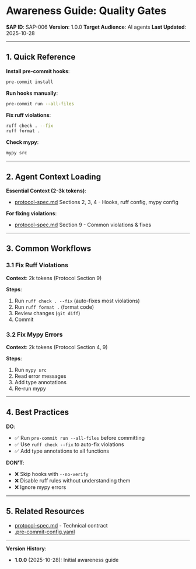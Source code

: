 # Awareness Guide: Quality Gates

**SAP ID**: SAP-006
**Version**: 1.0.0
**Target Audience**: AI agents
**Last Updated**: 2025-10-28

---

## 1. Quick Reference

**Install pre-commit hooks**:
```bash
pre-commit install
```

**Run hooks manually**:
```bash
pre-commit run --all-files
```

**Fix ruff violations**:
```bash
ruff check . --fix
ruff format .
```

**Check mypy**:
```bash
mypy src
```

---

## 2. Agent Context Loading

**Essential Context (2-3k tokens)**:
- [protocol-spec.md](protocol-spec.md) Sections 2, 3, 4 - Hooks, ruff config, mypy config

**For fixing violations**:
- [protocol-spec.md](protocol-spec.md) Section 9 - Common violations & fixes

---

## 3. Common Workflows

### 3.1 Fix Ruff Violations

**Context**: 2k tokens (Protocol Section 9)

**Steps**:
1. Run `ruff check . --fix` (auto-fixes most violations)
2. Run `ruff format .` (format code)
3. Review changes (`git diff`)
4. Commit

### 3.2 Fix Mypy Errors

**Context**: 2k tokens (Protocol Section 4, 9)

**Steps**:
1. Run `mypy src`
2. Read error messages
3. Add type annotations
4. Re-run mypy

---

## 4. Best Practices

**DO**:
- ✅ Run `pre-commit run --all-files` before committing
- ✅ Use `ruff check --fix` to auto-fix violations
- ✅ Add type annotations to all functions

**DON'T**:
- ❌ Skip hooks with `--no-verify`
- ❌ Disable ruff rules without understanding them
- ❌ Ignore mypy errors

---

## 5. Related Resources

- [protocol-spec.md](protocol-spec.md) - Technical contract
- [.pre-commit-config.yaml](../../../../static-template/.pre-commit-config.yaml)

---

**Version History**:
- **1.0.0** (2025-10-28): Initial awareness guide
